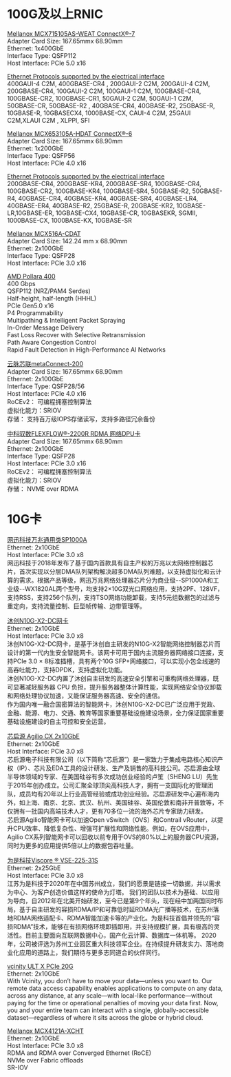 # 100G及以上RNIC

[Mellanox MCX715105AS-WEAT ConnectX®-7](https://docs.nvidia.com/networking/display/connectx7vpi)  
Adapter Card Size: 167.65mmx 68.90mm  
Ethernet: 1x400GbE  
Interface Type: QSFP112  
Host Interface: PCIe 5.0 x16  

[Ethernet Protocols supported by the electrical interface](https://docs.nvidia.com/networking/display/nvidia-connectx-7-adapter-cards-user-manual.pdf)  
400GAUI-4 C2M, 400GBASE-CR4 , 200GAUI-2 C2M, 200GAUI-4 C2M, 200GBASE-CR4, 100GAUI-2 C2M, 100GAUI-1 C2M, 100GBASE-CR4, 100GBASE-CR2, 100GBASE-CR1, 50GAUI-2 C2M, 50GAUI-1 C2M, 50GBASE-CR, 50GBASE-R2 , 40GBASE-CR4, 40GBASE-R2, 25GBASE-R, 10GBASE-R, 10GBASECX4, 1000BASE-CX, CAUI-4 C2M, 25GAUI C2M,XLAUI C2M , XLPPI, SFI  


[Mellanox MCX653105A-HDAT ConnectX®-6](https://docs.nvidia.com/networking/display/connectx6vpi)  
Adapter Card Size: 167.65mmx 68.90mm  
Ethernet: 1x200GbE  
Interface Type: QSFP56	 
Host Interface: PCIe 4.0 x16  

[Ethernet Protocols supported by the electrical interface](https://docs.nvidia.com/nvidia-connectx-6-infiniband-ethernet-adapter-cards-user-manual.pdf)  
200GBASE-CR4, 200GBASE-KR4, 200GBASE-SR4, 100GBASE-CR4, 100GBASE-CR2, 100GBASE-KR4, 100GBASE-SR4, 50GBASE-R2, 50GBASE-R4, 40GBASE-CR4, 40GBASE-KR4, 40GBASE-SR4, 40GBASE-LR4, 40GBASE-ER4, 40GBASE-R2, 25GBASE-R, 20GBASE-KR2, 10GBASE-LR,10GBASE-ER, 10GBASE-CX4, 10GBASE-CR, 10GBASEKR, SGMII, 1000BASE-CX, 1000BASE-KX, 10GBASE-SR  


[Mellanox MCX516A-CDAT](https://docs.nvidia.com/networking/display/connectx5en)  
Adapter Card Size: 142.24 mm x 68.90mm  
Ethernet: 2x100GbE  
Interface Type: QSFP28	
Host Interface: PCIe 3.0 x16  


[AMD Pollara 400](https://www.amd.com/content/dam/amd/en/documents/pensando-technical-docs/product-briefs/pensando-pollara-400-product-brief.pdf)  
400 Gbps  
QSFP112 (NRZ/PAM4 Serdes)  
Half-height, half-length (HHHL)  
PCIe Gen5.0 x16  
P4 Programmability  
Multipathing & Intelligent Packet Spraying  
In-Order Message Delivery  
Fast Loss Recover with Selective Retransmission  
Path Aware Congestion Control  
Rapid Fault Detection in High-Performance AI Networks  
	

[云脉芯联metaConnect-200](https://www.yunsilicon.com/#/productInformation)  
Adapter Card Size: 167.65mmx 68.90mm  
Ethernet: 2x100GbE  
Interface Type: QSFP28/56	  
Host Interface: PCIe 4.0 x16  
RoCEv2： 可编程拥塞控制算法  
虚拟化能力：SRIOV  
存储： 支持百万级IOPS存储读写，支持多路径冗余备份  

[中科驭数FLEXFLOW®-2200R RDMA 网络DPU卡](https://www.yusur.tech/product/flexflow/flexflow2200r)  
Adapter Card Size: 167.65mmx 68.90mm  
Ethernet: 2x100GbE  
Interface Type: QSFP28  
Host Interface: PCIe 3.0 x16  
RoCEv2： 可编程拥塞控制算法  
虚拟化能力：SRIOV  
存储： NVME over RDMA  


# 10G卡


[网迅科技万兆通用类SP1000A](https://www.net-swift.com/a/wan-zhao-tong-yong-lei-SP1000A.html)  
Ethernet: 2x10GbE  
Host Interface: PCIe 3.0 x8  
网迅科技于2018年发布了基于国内首款具有自主产权的万兆以太网络控制器芯片，首次实现以分层DMA队列架构解决超多DMA队列难题，以支持虚拟化和云计算的需求。根据产品等级，网迅万兆网络处理器芯片分为商业级--SP1000A和工业级--WX1820AL两个型号，均支持2×10G双光口网络应用，支持2PF、128VF，支持RSS，支持256个队列，支持TSO网络功能卸载，支持5元组数据包的过滤与重定向，支持流量控制、巨型帧传输、边带管理等。  


[沐创N10G-X2-DC网卡](https://www.mucse.com/pro/detail.aspx?Id=5)  
Ethernet: 2x10GbE    
Host Interface: PCIe 3.0 x8  
沐创N10G-X2-DC网卡，是基于沐创自主研发的N10G-X2智能网络控制器芯片而设计的第一代内生安全智能网卡。该网卡可用于国内主流服务器网络接口连接，支持PCIe 3.0 × 8标准插槽，具有两个10G SFP+网络接口，可以实现小包全线速的高吞吐能力，支持DPDK，支持虚拟化功能。  
沐创N10G-X2-DC内置了沐创自主研发的高速安全引擎和可重构网络处理器，既可显著减轻服务器 CPU 负担，提升服务器整体计算性能，实现网络安全协议卸载和网络处理协议加速，又能保证服务器高速、安全的通信。  
作为国内唯一融合国密算法的智能网卡，沐创N10G-X2-DC已广泛应用于党政、金融、能源、电力、交通、教育等国家重要基础设施建设场景，全力保证国家重要基础设施建设的自主可控和安全运营。  

[芯启源 Agilio CX 2x10GbE](https://www.corigine.com.cn/cn/smartnicdetail-31.html)  
Ethernet: 2x10GbE  
Host Interface: PCIe 3.0 x8  
芯启源电子科技有限公司（以下简称“芯启源”）是一家致力于集成电路核心知识产权（IP）、芯片及EDA工具的设计研发、生产及销售的高科技公司。芯启源由全球半导体领域的专家、在美国硅谷有多次成功创业经验的卢笙（SHENG LU）先生于2015年创办成立。公司汇聚全球顶尖高科技人才，拥有一支国际化的管理团队，成员均有20年以上行业高管经验或成功创业经验。芯启源研发中心遍布海内外，如上海、南京、北京、武汉、杭州、美国硅谷、英国伦敦和南非开普敦等，不仅拥有一批国内高端技术人才，更有70多位一流的海外芯片专家助力研发。  
芯启源Agilio智能网卡可以加速Open vSwitch（OVS）和Contrail vRouter，以提升CPU效率、降低复杂性、增强可扩展性和网络性能。例如，在OVS应用中，Agilio CX系列智能网卡可以回收以前专用于OVS的80%以上的服务器CPU资源，同时为更多的应用提供5倍以上的数据包吞吐量。  

[为是科技Viscore ® VSE-225-31S](https://www.viscore.com/dinggouxinxi/231)  
Ethernet: 2x25GbE  
Host Interface: PCIe 3.0 x8  
江苏为是科技于2020年在中国苏州成立，我们的愿景是链接一切数据，并以需求为中心、为客户创造价值这样的使命为灯塔。 我们的团队以技术为基础、以应用为导向，自2012年在北美开始研发，至今已是第9个年头，现在经中加两国同时布局，基于自主研发的容损RDMA/IP和可靠低时延RDMA光广播等技术，在苏州落地RDMA网络适配卡、RDMA智能加速卡等的产业化。为是科技首倡并领先的“容损RDMA”技术，能够在有损网络环境即插即用，并支持规模扩展，具有极高的灵活性。目前主要面向互联网数据中心，国产化云计算、数据库一体机等。 2020年，公司被评选为苏州工业园区重大科技领军企业。在持续提升研发实力、落地商业化应用的道路上，我们期待与更多志同道合的伙伴同行。  


[vcinity ULT X PCIe 20G](https://m.vcinity.io/vcinity-ultimate-x-data-sheet)  
Ethernet: 2x10GbE  
With Vcinity, you don’t have to move your data—unless you want to. Our remote data access capability enables applications to compute on any data, across any distance, at any scale—with local-like performance—without paying for the time or operational penalties of moving your data first. Now, you and your entire team can interact with a single, globally-accessible dataset—regardless of where it sits across the globe or hybrid cloud.  

[Mellanox MCX4121A-XCHT](https://docs.nvidia.com/networking/display/cx4lxen)  
Ethernet: 2x10GbE  
Host Interface: PCIe 3.0 x8	  
RDMA and RDMA over Converged Ethernet (RoCE)  
NVMe over Fabric offloads   
SR-IOV  




